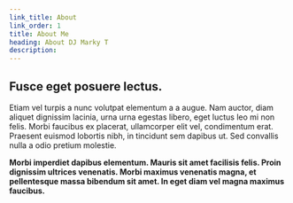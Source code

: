 ```yaml
---
link_title: About
link_order: 1
title: About Me
heading: About DJ Marky T
description:
---
```


## Fusce eget posuere lectus.

Etiam vel turpis a nunc volutpat elementum a a augue. Nam auctor, diam aliquet dignissim lacinia, urna urna egestas libero, eget luctus leo mi non felis. Morbi faucibus ex placerat, ullamcorper elit vel, condimentum erat. Praesent euismod lobortis nibh, in tincidunt sem dapibus ut. Sed convallis nulla a odio pretium molestie.

**Morbi imperdiet dapibus elementum. Mauris sit amet facilisis felis. Proin dignissim ultrices venenatis. Morbi maximus venenatis magna, et pellentesque massa bibendum sit amet. In eget diam vel magna maximus faucibus.**
